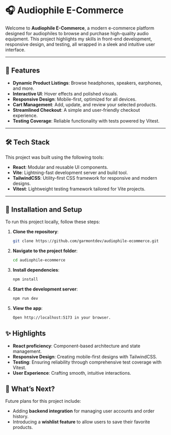 # 🎧 Audiophile E-Commerce

Welcome to **Audiophile E-Commerce**, a modern e-commerce platform designed for audiophiles to browse and purchase high-quality audio equipment. This project highlights my skills in front-end development, responsive design, and testing, all wrapped in a sleek and intuitive user interface.

---

## 🌟 Features

- **Dynamic Product Listings**: Browse headphones, speakers, earphones, and more.
- **Interactive UI**: Hover effects and polished visuals.
- **Responsive Design**: Mobile-first, optimized for all devices.
- **Cart Management**: Add, update, and review your selected products.
- **Streamlined Checkout**: A simple and user-friendly checkout experience.
- **Testing Coverage**: Reliable functionality with tests powered by Vitest.

---

## 🛠️ Tech Stack

This project was built using the following tools:

- **React**: Modular and reusable UI components.
- **Vite**: Lightning-fast development server and build tool.
- **TailwindCSS**: Utility-first CSS framework for responsive and modern designs.
- **Vitest**: Lightweight testing framework tailored for Vite projects.

---

## 🚀 Installation and Setup

To run this project locally, follow these steps:

1. **Clone the repository**:
   ```bash
   git clone https://github.com/garmontdev/audiophile-ecommerce.git


2. **Navigate to the project folder**:
    ```bash
    cd audiophile-ecommerce

3. **Install dependencies**:
    ```bash
    npm install

4. **Start the development server**:
    ```bash
    npm run dev

5. **View the app**:
    ```bash
    Open http://localhost:5173 in your browser.

## ✨ Highlights
  - **React proficiency**: Component-based architecture and state management.
  - **Responsive Design**: Creating mobile-first designs with TailwindCSS.
  - **Testing**: Ensuring reliability through comprehensive test coverage with Vitest.
  - **User Experience**: Crafting smooth, intuitive interactions.

## 🔮 What’s Next?

Future plans for this project include:

  - Adding **backend integration** for managing user accounts and order history.
  - Introducing a **wishlist feature** to allow users to save their favorite products.
